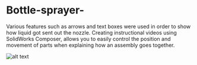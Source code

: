 # Bottle-sprayer-
Various features such as arrows and text boxes were used in order to show how liquid got sent out the nozzle.  Creating instructional videos using SolidWorks Composer, allows you to easily control the position and movement of parts when explaining how an assembly goes together.  

![alt text](https://i.postimg.cc/rsPcYtrD/E18097-sprayer.jpg)
